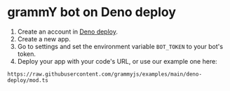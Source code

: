 # grammY bot on Deno deploy

1. Create an account in [Deno deploy](https://deno.com/deploy).
2. Create a new app.
3. Go to settings and set the environment variable `BOT_TOKEN` to your bot's
   token.
4. Deploy your app with your code's URL, or use our example one here:

```text
https://raw.githubusercontent.com/grammyjs/examples/main/deno-deploy/mod.ts
```
